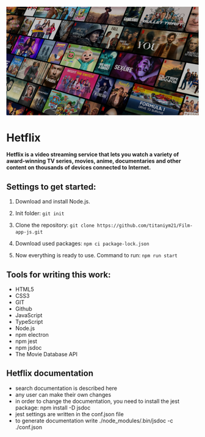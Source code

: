![Image alt](https://github.com/titaniym21/Film-app-js/blob/master/src/img/NL-en-20230306-popsignuptwoweeks-perspective_alpha_website_large.jpg)

# **Hetflix**

**Hetflix is ​​a video streaming service that lets you watch
a variety of award-winning TV series, movies, anime,
documentaries and other content on thousands of devices connected to
Internet.**

## Settings to get started:

1. Download and install Node.js.

2. Init folder: `git init`

3. Сlone the repository: `git clone https://github.com/titaniym21/Film-app-js.git`

4. Download used packages: `npm ci package-lock.json`

5. Now everything is ready to use. Сommand to run: `npm run start`

## Tools for writing this work:

- HTML5
- CSS3
- GIT
- Github
- JavaScript
- TypeScript
- Node.js
- npm electron
- npm jest
- npm jsdoc
- The Movie Database API

## Hetflix documentation

- search documentation is described here
- any user can make their own changes
- in order to change the documentation, you need to install the jest package: npm install -D jsdoc
- jest settings are written in the conf.json file
- to generate documentation write ./node_modules/.bin/jsdoc -c ./conf.json
